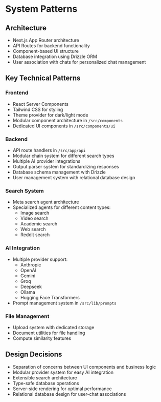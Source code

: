 # System Patterns

## Architecture
- Next.js App Router architecture
- API Routes for backend functionality
- Component-based UI structure
- Database integration using Drizzle ORM
- User association with chats for personalized chat management

## Key Technical Patterns

### Frontend
- React Server Components
- Tailwind CSS for styling
- Theme provider for dark/light mode
- Modular component architecture in `/src/components`
- Dedicated UI components in `/src/components/ui`

### Backend
- API route handlers in `/src/app/api`
- Modular chain system for different search types
- Multiple AI provider integrations
- Output parser system for standardizing responses
- Database schema management with Drizzle
- User management system with relational database design

### Search System
- Meta search agent architecture
- Specialized agents for different content types:
  - Image search
  - Video search
  - Academic search
  - Web search
  - Reddit search

### AI Integration
- Multiple provider support:
  - Anthropic
  - OpenAI
  - Gemini
  - Groq
  - Deepseek
  - Ollama
  - Hugging Face Transformers
- Prompt management system in `/src/lib/prompts`

### File Management
- Upload system with dedicated storage
- Document utilities for file handling
- Compute similarity features

## Design Decisions
- Separation of concerns between UI components and business logic
- Modular provider system for easy AI integration
- Extensible search architecture
- Type-safe database operations
- Server-side rendering for optimal performance
- Relational database design for user-chat associations